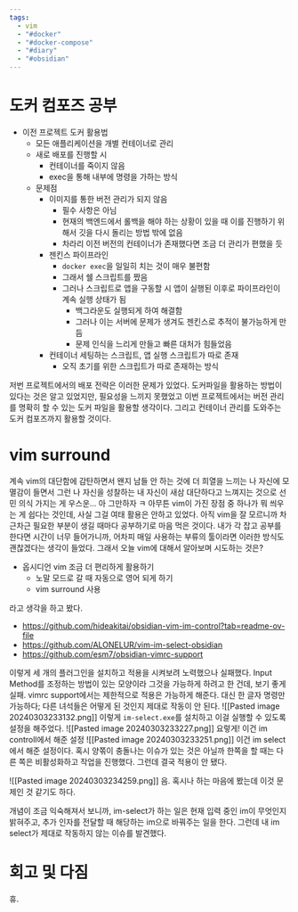 ```yaml
---
tags:
  - vim
  - "#docker"
  - "#docker-compose"
  - "#diary"
  - "#obsidian"
---
```

# 도커 컴포즈 공부

- 이전 프로젝트 도커 활용법
	- 모든 애플리케이션을 개별 컨테이너로 관리
	- 새로 배포를 진행할 시
		- 컨테이너를 죽이지 않음
		- exec을 통해 내부에 명령을 가하는 방식
	- 문제점
		- 이미지를 통한 버전 관리가 되지 않음
			- 필수 사항은 아님
			- 현재의 백엔드에서 롤백을 해야 하는 상황이 있을 때 이를 진행하기 위해서 깃을 다시 돌리는 방법 밖에 없음
			- 차라리 이전 버전의 컨테이너가 존재했다면 조금 더 관리가 편했을 듯
		- 젠킨스 파이프라인
			- `docker exec`을 일일히 치는 것이 매우 불편함
			- 그래서 쉘 스크립트를 짰음
			- 그러나 스크립트로 앱을 구동할 시 앱이 실행된 이후로 파이프라인이 계속 실행 상태가 됨
				- 백그라운도 실행되게 하여 해결함
				- 그러나 이는 서버에 문제가 생겨도 젠킨스로 추적이 불가능하게 만듬
				- 문제 인식을 느리게 만들고 빠른 대처가 힘들었음
		- 컨테이너 세팅하는 스크립트, 앱 실행 스크립트가 따로 존재
			- 오직 초기를 위한 스크립트가 따로 존재하는 방식

저번 프로젝트에서의 배포 전략은 이러한 문제가 있었다.
도커파일을 활용하는 방법이 있다는 것은 알고 있었지만, 필요성을 느끼지 못했었고 이번 프로젝트에서는 버전 관리를 명확히 할 수 있는 도커 파일을 활용할 생각이다. 그리고 컨테이너 관리를 도와주는 도커 컴포즈까지 활용할 것이다. 


# vim surround

계속 vim의 대단함에 감탄하면서 왠지 남들 안 하는 것에 더 희열을 느끼는 나 자신에 모멸감이 들면서 그런 나 자신을 성찰하는 내 자신이 새삼 대단하다고 느껴지는 것으로 선민 의식 가지는 게 우스운...
아 그만하자 ㅋ
아무튼 vim이 가진 장점 중 하나가 뭐 씌우는 게 쉽다는 것인데, 사실 그걸 여태 활용은 안하고 있었다. 아직 vim을 잘 모르니까 차근차근 필요한 부분이 생길 때마다 공부하기로 마음 먹은 것이다. 
내가 각 잡고 공부를 한다면 시간이 너무 들어가니까, 어차피 매일 사용하는 부류의 툴이라면 이러한 방식도 괜찮겠다는 생각이 들었다. 
그래서 오늘 vim에 대해서 알아보며 시도하는 것은?
- 옵시디언 vim 조금 더 편리하게 활용하기
	- 노말 모드로 갈 때 자동으로 영어 되게 하기
	- vim surround 사용

라고 생각을 하고 봤다.
- https://github.com/hideakitai/obsidian-vim-im-control?tab=readme-ov-file
- https://github.com/ALONELUR/vim-im-select-obsidian
- https://github.com/esm7/obsidian-vimrc-support

이렇게 세 개의 플러그인을 설치하고 적용을 시켜보려 노력했으나 실패했다.
Input Method를 조정하는 방법이 있는 모양이라 그것을 가능하게 하려고 한 건데, 보기 좋게 실패. 
vimrc support에서는 제한적으로 적용은 가능하게 해준다. 대신 한 글자 명령만 가능하다;
다른 녀석들은 어떻게 된 것인지 제대로 작동이 안 된다.
![[Pasted image 20240303233132.png]]
이렇게 `im-select.exe`를 설치하고 이걸 실행할 수 있도록 설정을 해주었다.
![[Pasted image 20240303233227.png]]
요렇게! 이건 im controll에서 해준 설정
![[Pasted image 20240303233251.png]]
이건 im select에서 해준 설정이다.
혹시 양쪾이 충돌나는 이슈가 있는 것은 아닐까 한쪽을 할 때는 다른 쪽은 비활성화하고 작업을 진행했다.
그런데 결국 적용이 안 됐다. 

![[Pasted image 20240303234259.png]]
음. 혹시나 하는 마음에 봤는데 이것 문제인 것 같기도 하다.

개념이 조금 익숙해져서 보니까, im-select가 하는 일은 현재 입력 중인 im이 무엇인지 밝혀주고, 추가 인자를 전달할 때 해당하는 im으로 바꿔주는 일을 한다. 
그런데 내 im select가 제대로 작동하지 않는 이슈를 발견했다.
# 회고 및 다짐
휴. 
